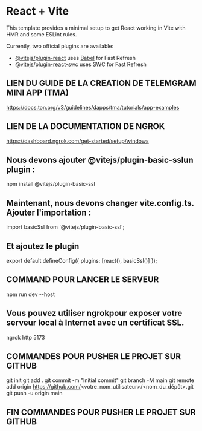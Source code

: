 # React + Vite

This template provides a minimal setup to get React working in Vite with HMR and some ESLint rules.

Currently, two official plugins are available:

- [@vitejs/plugin-react](https://github.com/vitejs/vite-plugin-react/blob/main/packages/plugin-react/README.md) uses [Babel](https://babeljs.io/) for Fast Refresh
- [@vitejs/plugin-react-swc](https://github.com/vitejs/vite-plugin-react-swc) uses [SWC](https://swc.rs/) for Fast Refresh

## LIEN DU GUIDE DE LA CREATION DE TELEMGRAM MINI APP (TMA)
https://docs.ton.org/v3/guidelines/dapps/tma/tutorials/app-examples 

## LIEN DE LA DOCUMENTATION DE NGROK
https://dashboard.ngrok.com/get-started/setup/windows

## Nous devons ajouter @vitejs/plugin-basic-sslun plugin :
npm install @vitejs/plugin-basic-ssl

## Maintenant, nous devons changer vite.config.ts. Ajouter l'importation :
import basicSsl from '@vitejs/plugin-basic-ssl';

## Et ajoutez le plugin
export default defineConfig({
   plugins: [react(), basicSsl()]
});

## COMMAND POUR LANCER LE SERVEUR
npm run dev --host

## Vous pouvez utiliser ngrokpour exposer votre serveur local à Internet avec un certificat SSL.
ngrok http 5173

## COMMANDES POUR PUSHER LE PROJET SUR GITHUB
git init
git add .
git commit -m "Initial commit"
git branch -M main
git remote add origin https://github.com/<votre_nom_utilisateur>/<nom_du_dépôt>.git
git push -u origin main
## FIN COMMANDES POUR PUSHER LE PROJET SUR GITHUB